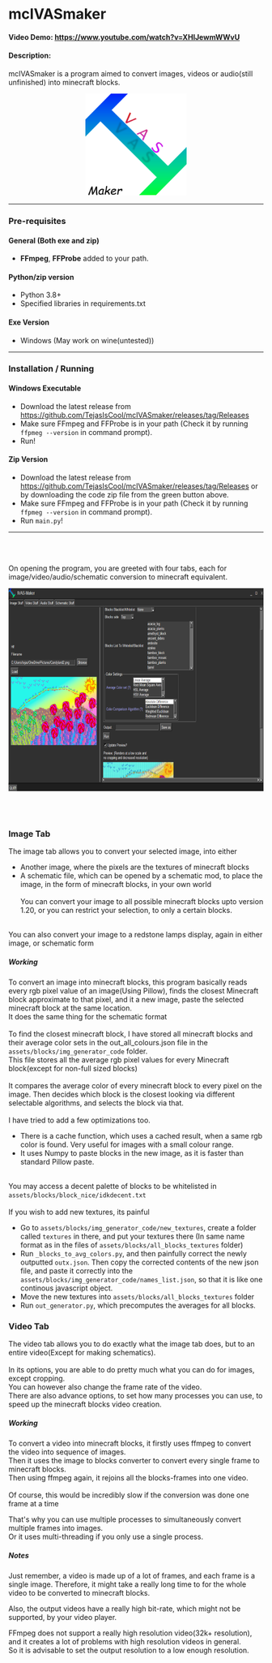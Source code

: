 # mcIVASmaker
#### Video Demo:  https://www.youtube.com/watch?v=XHlJewmWWvU
#### Description:
mcIVASmaker is a program aimed to convert images, videos or audio(still unfinished) into minecraft blocks.
<div align="center">
<img src="assets/icon/IVASMaker_Icon.png" height="200">
</div>
<hr>

### Pre-requisites
#### General (Both exe and zip)
- **FFmpeg**, **FFProbe** added to your path.
#### Python/zip version
- Python 3.8+
- Specified libraries in requirements.txt
#### Exe Version
- Windows (May work on wine(untested))
<hr>

### Installation / Running
#### Windows Executable
- Download the latest release from https://github.com/TejasIsCool/mcIVASmaker/releases/tag/Releases
- Make sure FFmpeg and FFProbe is in your path (Check it by running `ffpmeg --version` in command prompt).
- Run!
#### Zip Version
- Download the latest release from https://github.com/TejasIsCool/mcIVASmaker/releases/tag/Releases or by downloading the code zip file from the green button above.
- Make sure FFmpeg and FFProbe is in your path (Check it by running `ffpmeg --version` in command prompt).
- Run `main.py`!

<hr>
<br><br>

On opening the program, you are greeted with four tabs, each for image/video/audio/schematic conversion to minecraft equivalent.
<div align="center">
<img src="assets/showcase/program_look.png" height="400" alt="Image Of The Program's GUI">
</div>

<br><br>
### Image Tab
The image tab allows you to convert your selected image, into either
- Another image, where the pixels are the textures of minecraft blocks
- A schematic file, which can be opened by a schematic mod, to place the image, in the form of minecraft blocks, in your own world
<br><br>
You can convert your image to all possible minecraft blocks upto version 1.20, or you can restrict your selection, to only a certain blocks.
<br>
You can also convert your image to a redstone lamps display, again in either image, or schematic form

##### Working
To convert an image into minecraft blocks, this program basically reads every rgb pixel value of an image(Using Pillow), 
finds the closest Minecraft block approximate to that pixel, and it a new image, paste the selected minecraft block at the same location.
<br>
It does the same thing for the schematic format
<br><br>
To find the closest minecraft block, I have stored all minecraft blocks and their average color sets in the 
out_all_colours.json file in the `assets/blocks/img_generator_code` folder. 
<br>This file stores all the average rgb pixel values for every Minecraft block(except for non-full sized blocks)
<br><br>
It compares the average color of every minecraft block to every pixel on the image. Then decides which block is the closest looking via different selectable algorithms, and selects the block via that.
<br><br>
I have tried to add a few optimizations too.<br>

- There is a cache function, which uses a cached result, when a same rgb color is found. Very useful for images with a small colour range.<br>
- It uses Numpy to paste blocks in the new image, as it is faster than standard Pillow paste.<br><br>

You may access a decent palette of blocks to be whitelisted in `assets/blocks/block_nice/idkdecent.txt`
<br><br>If you wish to add new textures, its painful<br>

- Go to `assets/blocks/img_generator_code/new_textures`, create a folder called `textures` in there, and put your textures there (In same name format as in the files of `assets/blocks/all_blocks_textures` folder)<br>
- Run `_blocks_to_avg_colors.py`, and then painfully correct the newly outputted `outx.json`. Then copy the corrected contents of the new json file, and paste it correctly into the `assets/blocks/img_generator_code/names_list.json`, so that it is like one continous javascript object.
- Move the new textures into `assets/blocks/all_blocks_textures` folder
- Run `out_generator.py`, which precomputes the averages for all blocks. 

### Video Tab
The video tab allows you to do exactly what the image tab does, but to an entire video(Except for making schematics).
<br><br>
In its options, you are able to do pretty much what you can do for images, except cropping.  
You can however also change the frame rate of the video.  
There are also advance options, to set how many processes you can use, to speed up the minecraft blocks video creation.

##### Working
To convert a video into minecraft blocks, it firstly uses ffmpeg to convert the video into sequence of images.
<br>Then it uses the image to blocks converter to convert every single frame to minecraft blocks.
<br>Then using ffmpeg again, it rejoins all the blocks-frames into one video.
<br><br>
Of course, this would be incredibly slow if the conversion was done one frame at a time

That's why you can use multiple processes to simultaneously convert multiple frames into images.
<br>Or it uses multi-threading if you only use a single process.

##### Notes
Just remember, a video is made up of a lot of frames, and each frame is a single image. 
Therefore, it might take a really long time to for the whole video to be converted to minecraft blocks.  

Also, the output videos have a really high bit-rate, which might not be supported, by your video player.

FFmpeg does not support a really high resolution video(32k+ resolution), and it creates a lot of problems with high resolution videos in general.
<br>So it is advisable to set the output resolution to a low enough resolution.
